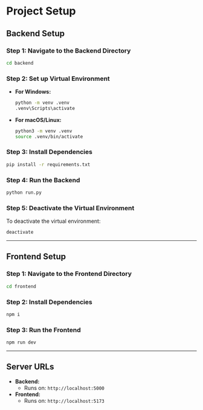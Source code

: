 # Project Setup

## Backend Setup

### Step 1: Navigate to the Backend Directory

```bash
cd backend
```

### Step 2: Set up Virtual Environment

- **For Windows:**

  ```bash
  python -m venv .venv
  .venv\Scripts\activate
  ```

- **For macOS/Linux:**
  ```bash
  python3 -m venv .venv
  source .venv/bin/activate
  ```

### Step 3: Install Dependencies

```bash
pip install -r requirements.txt
```

### Step 4: Run the Backend

```bash
python run.py
```

### Step 5: Deactivate the Virtual Environment

To deactivate the virtual environment:

```bash
deactivate
```

---

## Frontend Setup

### Step 1: Navigate to the Frontend Directory

```bash
cd frontend
```

### Step 2: Install Dependencies

```bash
npm i
```

### Step 3: Run the Frontend

```bash
npm run dev
```

---

## Server URLs

- **Backend:**
  - Runs on: `http://localhost:5000`
- **Frontend:**
  - Runs on: `http://localhost:5173`
